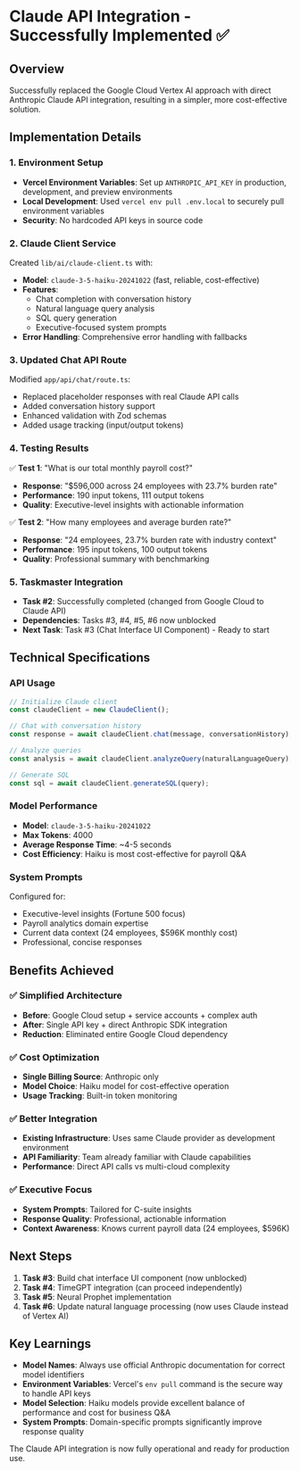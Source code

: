 # Claude API Integration - Successfully Implemented ✅

## Overview
Successfully replaced the Google Cloud Vertex AI approach with direct Anthropic Claude API integration, resulting in a simpler, more cost-effective solution.

## Implementation Details

### 1. Environment Setup
- **Vercel Environment Variables**: Set up `ANTHROPIC_API_KEY` in production, development, and preview environments
- **Local Development**: Used `vercel env pull .env.local` to securely pull environment variables
- **Security**: No hardcoded API keys in source code

### 2. Claude Client Service
Created `lib/ai/claude-client.ts` with:
- **Model**: `claude-3-5-haiku-20241022` (fast, reliable, cost-effective)
- **Features**:
  - Chat completion with conversation history
  - Natural language query analysis
  - SQL query generation
  - Executive-focused system prompts
- **Error Handling**: Comprehensive error handling with fallbacks

### 3. Updated Chat API Route
Modified `app/api/chat/route.ts`:
- Replaced placeholder responses with real Claude API calls
- Added conversation history support
- Enhanced validation with Zod schemas
- Added usage tracking (input/output tokens)

### 4. Testing Results
✅ **Test 1**: "What is our total monthly payroll cost?"
- **Response**: "$596,000 across 24 employees with 23.7% burden rate"
- **Performance**: 190 input tokens, 111 output tokens
- **Quality**: Executive-level insights with actionable information

✅ **Test 2**: "How many employees and average burden rate?"
- **Response**: "24 employees, 23.7% burden rate with industry context"
- **Performance**: 195 input tokens, 100 output tokens
- **Quality**: Professional summary with benchmarking

### 5. Taskmaster Integration
- **Task #2**: Successfully completed (changed from Google Cloud to Claude API)
- **Dependencies**: Tasks #3, #4, #5, #6 now unblocked
- **Next Task**: Task #3 (Chat Interface UI Component) - Ready to start

## Technical Specifications

### API Usage
```typescript
// Initialize Claude client
const claudeClient = new ClaudeClient();

// Chat with conversation history
const response = await claudeClient.chat(message, conversationHistory);

// Analyze queries
const analysis = await claudeClient.analyzeQuery(naturalLanguageQuery);

// Generate SQL
const sql = await claudeClient.generateSQL(query);
```

### Model Performance
- **Model**: `claude-3-5-haiku-20241022`
- **Max Tokens**: 4000
- **Average Response Time**: ~4-5 seconds
- **Cost Efficiency**: Haiku is most cost-effective for payroll Q&A

### System Prompts
Configured for:
- Executive-level insights (Fortune 500 focus)
- Payroll analytics domain expertise
- Current data context (24 employees, $596K monthly cost)
- Professional, concise responses

## Benefits Achieved

### ✅ Simplified Architecture
- **Before**: Google Cloud setup + service accounts + complex auth
- **After**: Single API key + direct Anthropic SDK integration
- **Reduction**: Eliminated entire Google Cloud dependency

### ✅ Cost Optimization
- **Single Billing Source**: Anthropic only
- **Model Choice**: Haiku model for cost-effective operation
- **Usage Tracking**: Built-in token monitoring

### ✅ Better Integration
- **Existing Infrastructure**: Uses same Claude provider as development environment
- **API Familiarity**: Team already familiar with Claude capabilities
- **Performance**: Direct API calls vs multi-cloud complexity

### ✅ Executive Focus
- **System Prompts**: Tailored for C-suite insights
- **Response Quality**: Professional, actionable information
- **Context Awareness**: Knows current payroll data (24 employees, $596K)

## Next Steps
1. **Task #3**: Build chat interface UI component (now unblocked)
2. **Task #4**: TimeGPT integration (can proceed independently)  
3. **Task #5**: Neural Prophet implementation
4. **Task #6**: Update natural language processing (now uses Claude instead of Vertex AI)

## Key Learnings
- **Model Names**: Always use official Anthropic documentation for correct model identifiers
- **Environment Variables**: Vercel's `env pull` command is the secure way to handle API keys
- **Model Selection**: Haiku models provide excellent balance of performance and cost for business Q&A
- **System Prompts**: Domain-specific prompts significantly improve response quality

The Claude API integration is now fully operational and ready for production use.